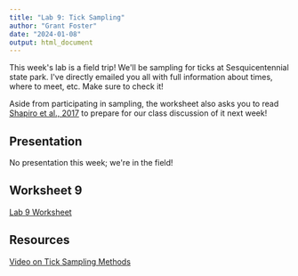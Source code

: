 ```yaml
---
title: "Lab 9: Tick Sampling"
author: "Grant Foster"
date: "2024-01-08"
output: html_document
---
```


This week's lab is a field trip! We'll be sampling for ticks at Sesquicentennial state park. I've directly emailed you all with full information about times, where to meet, etc. Make sure to check it! 

Aside from participating in sampling, the worksheet also asks you to read [Shapiro et al., 2017](https://doi.org/10.1371/journal.pbio.2003489) to prepare for our class discussion of it next week!



## Presentation
No presentation this week; we're in the field!


## Worksheet 9 
[Lab 9 Worksheet](/lab/lab9_ticksI/531Lab9_Worksheet.docx)

## Resources

[Video on Tick Sampling Methods](https://www.youtube.com/watch?v=XCSbAm8MtN4)

